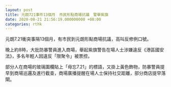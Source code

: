 ```yaml
---
layout: post
title: 元朗721事件13個月　市民形點商場抗議　警舉紫旗
date: 2020-08-21 21:56:19.000000000 +08:00
categories: rthk
---
```


元朗7.21衝突事隔13個月，有市民到元朗形點商場抗議，高叫反修例口號。

晚上約8時，大批防暴警員進入商場，舉起紫旗警告在場人士涉嫌違反《港區國安法》，多名年輕人因違反「限聚令」被票控。

部分人在商場的玻璃圍欄貼上「毋忘7.21」的標語，又掛上黃色飾物，防暴警員提早到商場巡邏及進行截查，商場廣播提醒在場人士保持社交距離，部分商店提早落閘。
